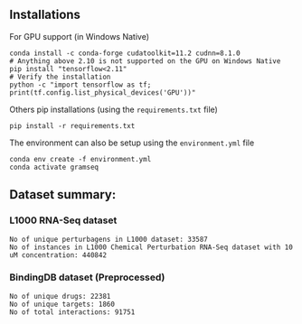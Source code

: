 ## Installations

For GPU support (in Windows Native)
```
conda install -c conda-forge cudatoolkit=11.2 cudnn=8.1.0
# Anything above 2.10 is not supported on the GPU on Windows Native
pip install "tensorflow<2.11"
# Verify the installation
python -c "import tensorflow as tf; print(tf.config.list_physical_devices('GPU'))"
```

Others pip installations (using the `requirements.txt` file)
```
pip install -r requirements.txt
```
The environment can also be setup using the `environment.yml` file
```
conda env create -f environment.yml
conda activate gramseq
```

## Dataset summary: 
### L1000 RNA-Seq dataset
```
No of unique perturbagens in L1000 dataset: 33587
No of instances in L1000 Chemical Perturbation RNA-Seq dataset with 10 uM concentration: 440842
```

### BindingDB dataset (Preprocessed)
```
No of unique drugs: 22381
No of unique targets: 1860
No of total interactions: 91751
```


